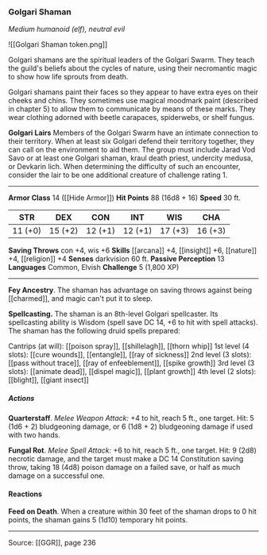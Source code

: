 ### Golgari Shaman
_Medium humanoid (elf), neutral evil_

![[Golgari Shaman token.png]]

Golgari shamans are the spiritual leaders of the Golgari Swarm. They teach the guild's beliefs about the cycles of nature, using their necromantic magic to show how life sprouts from death.

Golgari shamans paint their faces so they appear to have extra eyes on their cheeks and chins. They sometimes use magical moodmark paint (described in chapter 5) to allow them to communicate by means of these marks. They wear clothing adorned with beetle carapaces, spiderwebs, or shelf fungus.


**Golgari Lairs** Members of the Golgari Swarm have an intimate connection to their territory. When at least six Golgari defend their territory together, they can call on the environment to aid them. The group must include Jarad Vod Savo or at least one Golgari shaman, kraul death priest, undercity medusa, or Devkarin lich. When determining the difficulty of such an encounter, consider the lair to be one additional creature of challenge rating 1.






---

**Armor Class** 14 ([[Hide Armor]])
**Hit Points** 88 (16d8 + 16)
**Speed** 30 ft.

| STR     | DEX     | CON     | INT     | WIS     | CHA     |
|---------|---------|---------|---------|---------|---------|
| 11 (+0) | 15 (+2) | 12 (+1) | 12 (+1) | 17 (+3) | 16 (+3) |

**Saving Throws** con +4, wis +6
**Skills** [[arcana]] +4, [[insight]] +6, [[nature]] +4, [[religion]] +4
**Senses** darkvision 60 ft.
**Passive Perception** 13
**Languages** Common, Elvish
**Challenge** 5 (1,800 XP)

---

**Fey Ancestry**. The shaman has advantage on saving throws against being [[charmed]], and magic can't put it to sleep.

**Spellcasting.** The shaman is an 8th-level Golgari spellcaster. Its spellcasting ability is Wisdom (spell save DC 14, +6 to hit with spell attacks). The shaman has the following druid spells prepared:

Cantrips (at will): [[poison spray]], [[shillelagh]], [[thorn whip]]
1st level (4 slots): [[cure wounds]], [[entangle]], [[ray of sickness]]
2nd level (3 slots): [[pass without trace]], [[ray of enfeeblement]], [[spike growth]]
3rd level (3 slots): [[animate dead]], [[dispel magic]], [[plant growth]]
4th level (2 slots): [[blight]], [[giant insect]]

##### Actions
**Quarterstaff**. _Melee Weapon Attack:_ +4 to hit, reach 5 ft., one target. Hit: 5 (1d6 + 2) bludgeoning damage, or 6 (1d8 + 2) bludgeoning damage if used with two hands.

**Fungal Rot**. _Melee Spell Attack:_ +6 to hit, reach 5 ft., one target. Hit: 9 (2d8) necrotic damage, and the target must make a DC 14 Constitution saving throw, taking 18 (4d8) poison damage on a failed save, or half as much damage on a successful one.

#### Reactions
**Feed on Death**. When a creature within 30 feet of the shaman drops to 0 hit points, the shaman gains 5 (1d10) temporary hit points.


---

Source: [[GGR]], page 236